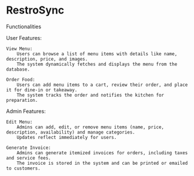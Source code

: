 # RestroSync

Functionalities

User Features:

    View Menu:
        Users can browse a list of menu items with details like name, description, price, and images.
        The system dynamically fetches and displays the menu from the database.

    Order Food:
        Users can add menu items to a cart, review their order, and place it for dine-in or takeaway.
        The system tracks the order and notifies the kitchen for preparation.

Admin Features:

    Edit Menu:
        Admins can add, edit, or remove menu items (name, price, description, availability) and manage categories.
        Updates reflect immediately for users.

    Generate Invoice:
        Admins can generate itemized invoices for orders, including taxes and service fees.
        The invoice is stored in the system and can be printed or emailed to customers.
